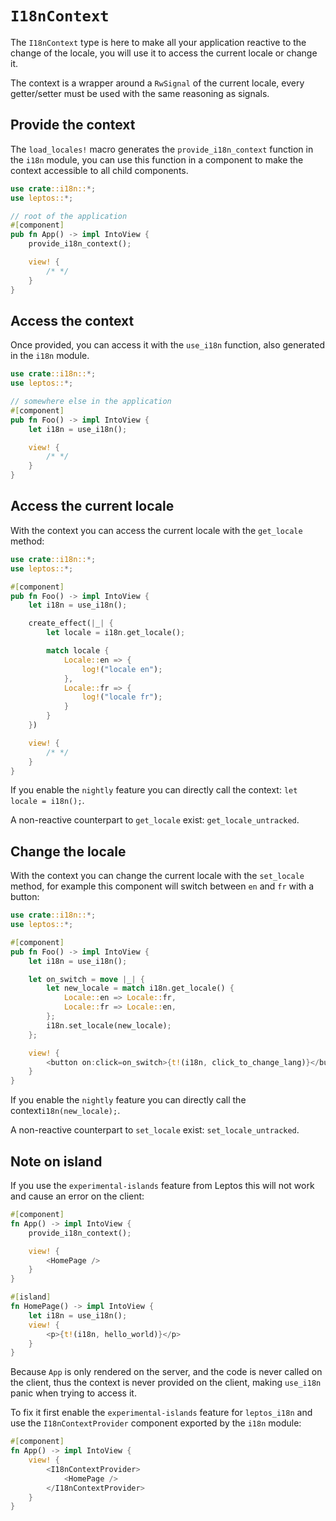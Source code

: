 # `I18nContext`

The `I18nContext` type is here to make all your application reactive to the change of the locale, you will use it to access the current locale or change it.

The context is a wrapper around a `RwSignal` of the current locale, every getter/setter must be used with the same reasoning as signals.

## Provide the context

The `load_locales!` macro generates the `provide_i18n_context` function in the `i18n` module,
you can use this function in a component to make the context accessible to all child components.

```rust
use crate::i18n::*;
use leptos::*;

// root of the application
#[component]
pub fn App() -> impl IntoView {
    provide_i18n_context();

    view! {
        /* */
    }
}
```

## Access the context

Once provided, you can access it with the `use_i18n` function, also generated in the `i18n` module.

```rust
use crate::i18n::*;
use leptos::*;

// somewhere else in the application
#[component]
pub fn Foo() -> impl IntoView {
    let i18n = use_i18n();

    view! {
        /* */
    }
}
```

## Access the current locale

With the context you can access the current locale with the `get_locale` method:

```rust
use crate::i18n::*;
use leptos::*;

#[component]
pub fn Foo() -> impl IntoView {
    let i18n = use_i18n();

    create_effect(|_| {
        let locale = i18n.get_locale();

        match locale {
            Locale::en => {
                log!("locale en");
            },
            Locale::fr => {
                log!("locale fr");
            }
        }
    })

    view! {
        /* */
    }
}
```

If you enable the `nightly` feature you can directly call the context: `let locale = i18n();`.

A non-reactive counterpart to `get_locale` exist: `get_locale_untracked`.

## Change the locale

With the context you can change the current locale with the `set_locale` method, for example this component will switch between `en` and `fr` with a button:

```rust
use crate::i18n::*;
use leptos::*;

#[component]
pub fn Foo() -> impl IntoView {
    let i18n = use_i18n();

    let on_switch = move |_| {
        let new_locale = match i18n.get_locale() {
            Locale::en => Locale::fr,
            Locale::fr => Locale::en,
        };
        i18n.set_locale(new_locale);
    };

    view! {
        <button on:click=on_switch>{t!(i18n, click_to_change_lang)}</button>
    }
}
```

If you enable the `nightly` feature you can directly call the context`i18n(new_locale);`.

A non-reactive counterpart to `set_locale` exist: `set_locale_untracked`.

## Note on island

If you use the `experimental-islands` feature from Leptos this will not work and cause an error on the client:

```rust
#[component]
fn App() -> impl IntoView {
    provide_i18n_context();

    view! {
        <HomePage />
    }
}

#[island]
fn HomePage() -> impl IntoView {
    let i18n = use_i18n();
    view! {
        <p>{t!(i18n, hello_world)}</p>
    }
}
```

Because `App` is only rendered on the server, and the code is never called on the client, thus the context is never provided on the client, making `use_i18n` panic when trying to access it.

To fix it first enable the `experimental-islands` feature for `leptos_i18n` and use the `I18nContextProvider` component exported by the `i18n` module:

```rust
#[component]
fn App() -> impl IntoView {
    view! {
        <I18nContextProvider>
            <HomePage />
        </I18nContextProvider>
    }
}
```
